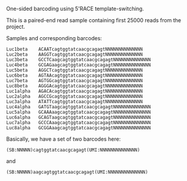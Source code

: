 One-sided barcoding using 5'RACE template-switching.

This is a paired-end read sample containing first 25000 reads from the project.

Samples and corresponding barcodes:

```
Luc1beta	ACAATcagtggtatcaacgcagagtNNNNNNNNNNNNNN
Luc2beta	AAGGTcagtggtatcaacgcagagtNNNNNNNNNNNNNN
Luc3beta	GCCTCaagcagtggtatcaacgcagagtNNNNNNNNNNNNNN
Luc4beta	GCGAGaagcagtggtatcaacgcagagtNNNNNNNNNNNNNN
Luc5beta	AGGCTcagtggtatcaacgcagagtNNNNNNNNNNNNNN
Luc6beta	AGTAAcagtggtatcaacgcagagtNNNNNNNNNNNNNN
Luc7beta	AGTGGcagtggtatcaacgcagagtNNNNNNNNNNNNNN
Luc8beta	AGGGAcagtggtatcaacgcagagtNNNNNNNNNNNNNN
Luc1alpha	AGACAcagtggtatcaacgcagagtNNNNNNNNNNNNNN
Luc2alpha	AGCCGcagtggtatcaacgcagagtNNNNNNNNNNNNNN
Luc3alpha	ATATTcagtggtatcaacgcagagtNNNNNNNNNNNNNN
Luc4alpha	GATGTaagcagtggtatcaacgcagagtNNNNNNNNNNNNNN
Luc5alpha	GCAAAaagcagtggtatcaacgcagagtNNNNNNNNNNNNNN
Luc6alpha	GCAGTaagcagtggtatcaacgcagagtNNNNNNNNNNNNNN
Luc7alpha	GCCCAaagcagtggtatcaacgcagagtNNNNNNNNNNNNNN
Luc8alpha	GCGGAaagcagtggtatcaacgcagagtNNNNNNNNNNNNNN
```

Basically, we have a set of two barcodes here:

```
(SB:NNNNN)cagtggtatcaacgcagagt(UMI:NNNNNNNNNNNNNN)
```

and

```
(SB:NNNNN)aagcagtggtatcaacgcagagt(UMI:NNNNNNNNNNNNNN)
```
